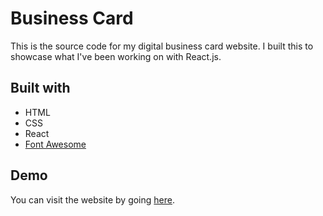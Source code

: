 # Business Card

This is the source code for my digital business card website. I built this to showcase what I've been working on with React.js.

## Built with

* HTML
* CSS
* React
* [Font Awesome](https://fontawesome.com/)

## Demo

You can visit the website by going [here](https://lawrence9z.github.io/business-card/).
